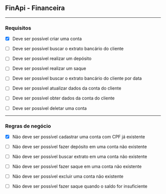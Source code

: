 ## FinApi - Financeira

---

### Requisitos

- [X] Deve ser possível criar uma conta

- [ ] Deve ser possível buscar o extrato bancário do cliente

- [ ] Deve ser possível realizar um depósito

- [ ] Deve ser possível realizar um saque

- [ ] Deve ser possível buscar o extrato bancário do cliente por data

- [ ] Deve ser possível atualizar dados da conta do cliente

- [ ] Deve ser possível obter dados da conta do cliente

- [ ] Deve ser possível deletar uma conta

---

### Regras de negócio

- [X] Não deve ser possível cadastrar uma conta com CPF já existente

- [ ] Não deve ser possível fazer depósito em uma conta não existente

- [ ] Não deve ser possível buscar extrato em uma conta não existente

- [ ] Não deve ser possível fazer saque em uma conta não existente

- [ ] Não deve ser possível excluir uma conta não existente

- [ ] Não deve ser possível fazer saque quando o saldo for insuficiente

